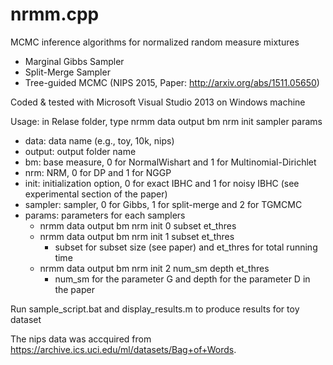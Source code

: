 # nrmm.cpp
MCMC inference algorithms for normalized random measure mixtures 
- Marginal Gibbs Sampler
- Split-Merge Sampler
- Tree-guided MCMC (NIPS 2015, Paper: http://arxiv.org/abs/1511.05650)

Coded & tested with Microsoft Visual Studio 2013 on Windows machine

Usage: in Relase folder, type
nrmm data output bm nrm init sampler params
- data: data name (e.g., toy, 10k, nips)
- output: output folder name 
- bm: base measure, 0 for NormalWishart and 1 for Multinomial-Dirichlet
- nrm: NRM, 0 for DP and 1 for NGGP
- init: initialization option, 0 for exact IBHC and 1 for noisy IBHC (see experimental section of the paper)
- sampler: sampler, 0 for Gibbs, 1 for split-merge and 2 for TGMCMC
- params: parameters for each samplers
  * nrmm data output bm nrm init 0 subset et_thres
  * nrmm data output bm nrm init 1 subset et_thres
    * subset for subset size (see paper) and et_thres for total running time
  * nrmm data output bm nrm init 2 num_sm depth et_thres
    * num_sm for the parameter G and depth for the parameter D in the paper
 
Run sample_script.bat and display_results.m to produce results for toy dataset

The nips data was accquired from https://archive.ics.uci.edu/ml/datasets/Bag+of+Words.



